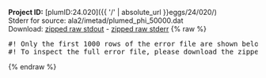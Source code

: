 **Project ID:** [plumID:24.020]({{ '/' | absolute_url }}eggs/24/020/)  
Stderr for source:  ala2/imetad/plumed_phi_50000.dat   
Download: [zipped raw stdout](plumed_phi_50000.dat.plumed_master.stdout.txt.zip) - [zipped raw stderr](plumed_phi_50000.dat.plumed_master.stderr.txt.zip) 
{% raw %}
<pre>
#! Only the first 1000 rows of the error file are shown below
#! To inspect the full error file, please download the zipped raw stderr file above
</pre>
{% endraw %}
